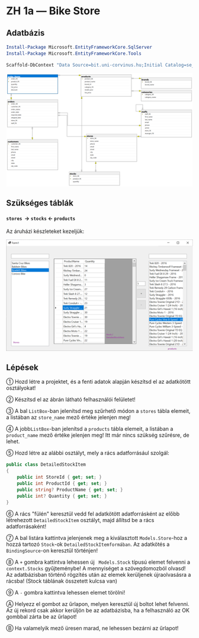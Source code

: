 # ZH 1a — Bike Store

## Adatbázis

```powershell
Install-Package Microsoft.EntityFrameworkCore.SqlServer
Install-Package Microsoft.EntityFrameworkCore.Tools
```

```powershell
Scaffold-DbContext "Data Source=bit.uni-corvinus.hu;Initial Catalog=se_bikestore;User ID=hallgato;Password=Password123;Trust Server Certificate=True" Microsoft.EntityFrameworkCore.SqlServer -OutputDir Models
```

![se_bikestore](se_bikestore.png)

## Szükséges táblák

#### `stores`  &rarr; `stocks` &larr; `products`

Az áruházi készleteket kezeljük:

![image-20221108213014223](zh_bikestore_ui.png)

## Lépések

① Hozd létre a projektet, és a fenti adatok alapján készítsd el az adatkötött osztályokat!

② Készítsd el az ábrán látható felhasználói felületet!

③ A bal `ListBox`-ban jelenítsd meg szűrhető módon a `stores` tábla elemeit, a listában az `store_name` mező értéke jelenjen meg!

④ A jobb`ListBox`-ban jelenítsd a `products` tábla elemeit, a listában a `product_name` mező értéke jelenjen meg! Itt már nincs szükség szűrésre, de lehet. 

⑤ Hozd létre az alábbi osztályt, mely a rács adatforrásául szolgál:

``` csharp
public class DetailedStockItem
{
    public int StoreId { get; set; }
    public int ProductId { get; set; }
    public string? ProductName { get; set; }
    public int? Quantity { get; set; }
}
```

⑥ A rács "fülén" keresztül vedd fel adatkötött adatforrásként az előbb létrehezott `DetailedStockItem` osztályt, majd állítsd be a rács adatforrásaként!

⑦ A bal listára kattintva jelenjenek meg a kiválasztott `Models.Store`-hoz a hozzá tartozó `Stock`-ok `DetailedStockItemformában`. Az adatkötés a `BindingSource`-on keresztül történjen!

⑧ A `+` gombra kattintva lehessen új ` Models.Stock` típusú elemet felvenni a `context.Stocks` gyűjteménybe! A mennyiséget a szövegdomozból olvasd! Az adatbázisban történő rögzítés után az elemek kerüljenek újraolvasásra a rácsba! (Stock táblának összetett kulcsa van)

⑨  A `-` gombra kattintva lehessen elemet törölni!

Ⓐ Helyezz el gombot az űrlapon, melyen keresztül új boltot lehet felvenni. Az új rekord csak akkor kerüljön be az adatbázisba, ha a felhasználó az OK gombbal zárta be az űrlapot! 

Ⓑ Ha valamelyik mező üresen marad, ne lehessen bezárni az űrlapot!



